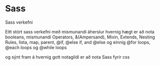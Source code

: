 # Sass
 Sass verkefni

Eitt stórt sass verkefni með mismunandi áherslur hvernig hægt er að nota booleans, mismunandi Operators, &(Ampersand), Mixin, Extends, Nesting Rules, lista, map, parent, @if, @else if, and @else og einnig @for loops, @each loops og @while loops

og sýnt fram á hvernig gott notagildi er að nota Sass fyrir css